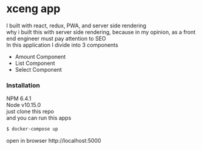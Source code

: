 # xceng app

I built with react, redux, PWA, and server side rendering\
why i built this with server side rendering, because in my opinion, as a front end engineer must pay attention to SEO\
In this application I divide into 3 components
  - Amount Component
  - List Component
  - Select Component

### Installation

NPM 6.4.1\
Node v10.15.0\
just clone this repo\
and you can run this apps

```sh
$ docker-compose up
```
open in browser http://localhost:5000
